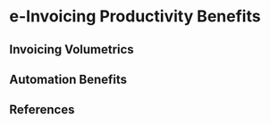 # e-Invoicing Productivity Benefits

## Invoicing Volumetrics

## Automation Benefits

## References
